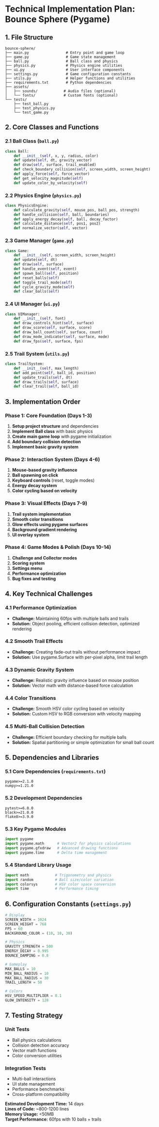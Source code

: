# Technical Implementation Plan: Bounce Sphere (Pygame)

## 1. File Structure

```
bounce-sphere/
├── main.py                 # Entry point and game loop
├── game.py                 # Game state management
├── ball.py                 # Ball class and physics
├── physics.py              # Physics engine utilities
├── ui.py                   # User interface components
├── settings.py             # Game configuration constants
├── utils.py                # Helper functions and utilities
├── requirements.txt        # Python dependencies
├── assets/
│   ├── sounds/            # Audio files (optional)
│   └── fonts/             # Custom fonts (optional)
└── tests/
    ├── test_ball.py
    ├── test_physics.py
    └── test_game.py
```

## 2. Core Classes and Functions

### 2.1 Ball Class (`ball.py`)
```python
class Ball:
    def __init__(self, x, y, radius, color)
    def update(self, dt, gravity_vector)
    def draw(self, surface, trail_enabled)
    def check_boundary_collision(self, screen_width, screen_height)
    def apply_force(self, force_vector)
    def get_velocity_magnitude(self)
    def update_color_by_velocity(self)
```

### 2.2 Physics Engine (`physics.py`)
```python
class PhysicsEngine:
    def calculate_gravity(self, mouse_pos, ball_pos, strength)
    def handle_collision(self, ball, boundaries)
    def apply_energy_decay(self, ball, decay_factor)
    def calculate_distance(self, pos1, pos2)
    def normalize_vector(self, vector)
```

### 2.3 Game Manager (`game.py`)
```python
class Game:
    def __init__(self, screen_width, screen_height)
    def update(self, dt)
    def draw(self, surface)
    def handle_event(self, event)
    def spawn_ball(self, position)
    def reset_balls(self)
    def toggle_trail_mode(self)
    def cycle_gravity_mode(self)
    def clear_balls(self)
```

### 2.4 UI Manager (`ui.py`)
```python
class UIManager:
    def __init__(self, font)
    def draw_controls_hint(self, surface)
    def draw_score(self, surface, score)
    def draw_ball_count(self, surface, count)
    def draw_mode_indicator(self, surface, mode)
    def draw_fps(self, surface, fps)
```

### 2.5 Trail System (`utils.py`)
```python
class TrailSystem:
    def __init__(self, max_length)
    def add_point(self, ball_id, position)
    def update_trails(self, dt)
    def draw_trails(self, surface)
    def clear_trail(self, ball_id)
```

## 3. Implementation Order

### Phase 1: Core Foundation (Days 1-3)
1. **Setup project structure** and dependencies
2. **Implement Ball class** with basic physics
3. **Create main game loop** with pygame initialization
4. **Add boundary collision detection**
5. **Implement basic gravity system**

### Phase 2: Interaction System (Days 4-6)
1. **Mouse-based gravity influence**
2. **Ball spawning on click**
3. **Keyboard controls** (reset, toggle modes)
4. **Energy decay system**
5. **Color cycling based on velocity**

### Phase 3: Visual Effects (Days 7-9)
1. **Trail system implementation**
2. **Smooth color transitions**
3. **Glow effects using pygame surfaces**
4. **Background gradient rendering**
5. **UI overlay system**

### Phase 4: Game Modes & Polish (Days 10-14)
1. **Challenge and Collector modes**
2. **Scoring system**
3. **Settings menu**
4. **Performance optimization**
5. **Bug fixes and testing**

## 4. Key Technical Challenges

### 4.1 Performance Optimization
- **Challenge:** Maintaining 60fps with multiple balls and trails
- **Solution:** Object pooling, efficient collision detection, optimized rendering

### 4.2 Smooth Trail Effects
- **Challenge:** Creating fade-out trails without performance impact
- **Solution:** Use pygame.Surface with per-pixel alpha, limit trail length

### 4.3 Dynamic Gravity System
- **Challenge:** Realistic gravity influence based on mouse position
- **Solution:** Vector math with distance-based force calculation

### 4.4 Color Transitions
- **Challenge:** Smooth HSV color cycling based on velocity
- **Solution:** Custom HSV to RGB conversion with velocity mapping

### 4.5 Multi-Ball Collision Detection
- **Challenge:** Efficient boundary checking for multiple balls
- **Solution:** Spatial partitioning or simple optimization for small ball count

## 5. Dependencies and Libraries

### 5.1 Core Dependencies (`requirements.txt`)
```
pygame>=2.1.0
numpy>=1.21.0
```

### 5.2 Development Dependencies
```
pytest>=6.0.0
black>=21.0.0
flake8>=3.9.0
```

### 5.3 Key Pygame Modules
```python
import pygame
import pygame.math      # Vector2 for physics calculations
import pygame.gfxdraw   # Advanced drawing functions
import pygame.time      # Delta time management
```

### 5.4 Standard Library Usage
```python
import math            # Trigonometry and physics
import random          # Ball size/color variation
import colorsys        # HSV color space conversion
import time            # Performance timing
```

## 6. Configuration Constants (`settings.py`)

```python
# Display
SCREEN_WIDTH = 1024
SCREEN_HEIGHT = 768
FPS = 60
BACKGROUND_COLOR = (10, 10, 30)

# Physics
GRAVITY_STRENGTH = 500
ENERGY_DECAY = 0.995
BOUNCE_DAMPING = 0.8

# Gameplay
MAX_BALLS = 10
MIN_BALL_RADIUS = 10
MAX_BALL_RADIUS = 30
TRAIL_LENGTH = 50

# Colors
HSV_SPEED_MULTIPLIER = 0.1
GLOW_INTENSITY = 128
```

## 7. Testing Strategy

### Unit Tests
- Ball physics calculations
- Collision detection accuracy
- Vector math functions
- Color conversion utilities

### Integration Tests
- Multi-ball interactions
- UI state management
- Performance benchmarks
- Cross-platform compatibility

**Estimated Development Time:** 14 days  
**Lines of Code:** ~800-1200 lines  
**Memory Usage:** <50MB  
**Target Performance:** 60fps with 10 balls + trails